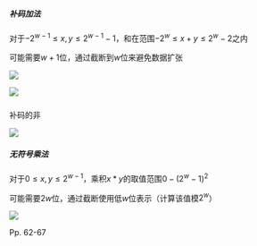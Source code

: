 ##### 补码加法

对于$-2^{w-1}\leq x,y \leq 2^{w-1}-1$，和在范围$-2^w \leq x+y \leq 2^w-2$之内

可能需要$w+1$位，通过截断到$w$位来避免数据扩张

![](https://inasa.dev/image/csapp/02/21.png)

![](https://inasa.dev/image/csapp/02/22.png)

##### 

补码的非

![](https://inasa.dev/image/csapp/02/23.png)



##### 无符号乘法

对于$0\leq x,y \leq 2^{w-1}$，乘积$x*y$的取值范围$0 - ({2^w-1})^2$

可能需要$2w$位，通过截断使用低$w$位表示（计算该值模$2^w$）

![](https://inasa.dev/image/csapp/02/24.png)



Pp. 62-67